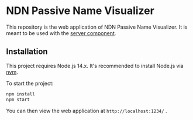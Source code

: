 # NDN Passive Name Visualizer

This repository is the web application of NDN Passive Name Visualizer.
It is meant to be used with the [server component](https://github.com/10th-ndn-hackathon/namevis).

## Installation

This project requires Node.js 14.x.
It's recommended to install Node.js via [nvm](https://github.com/nvm-sh/nvm).

To start the project:

```bash
npm install
npm start
```

You can then view the web application at `http://localhost:1234/` .
